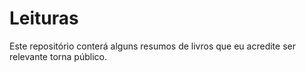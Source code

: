 # Leituras
Este repositório conterá alguns resumos de livros que eu acredite ser relevante torna público. 
